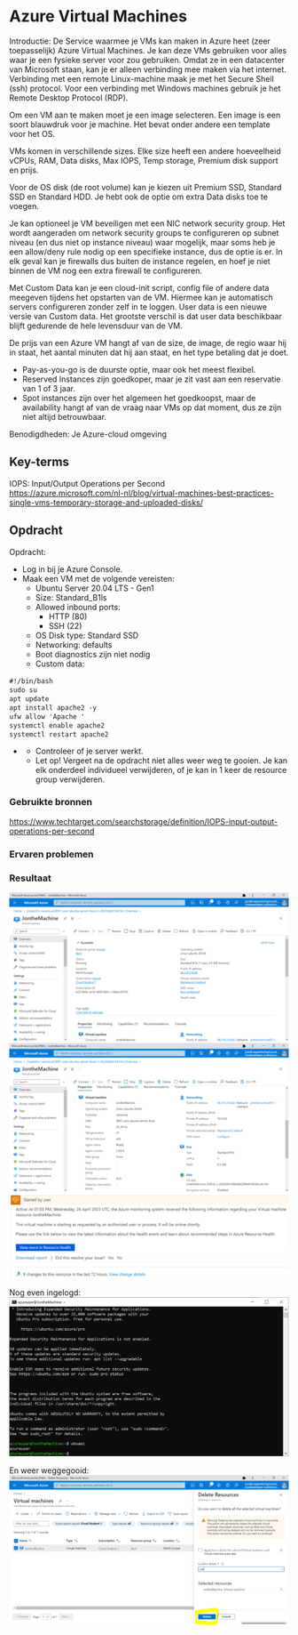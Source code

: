 # Azure Virtual Machines

Introductie:
De Service waarmee je VMs kan maken in Azure heet (zeer toepasselijk) Azure Virtual Machines. Je kan deze VMs gebruiken voor alles waar je een fysieke server voor zou gebruiken. Omdat ze in een datacenter van Microsoft staan, kan je er alleen verbinding mee maken via het internet. Verbinding met een remote Linux-machine maak je met het Secure Shell (ssh) protocol. Voor een verbinding met Windows machines gebruik je het Remote Desktop Protocol (RDP).

Om een VM aan te maken moet je een image selecteren. Een image is een soort blauwdruk voor je machine. Het bevat onder andere een template voor het OS.

VMs komen in verschillende sizes. Elke size heeft een andere hoeveelheid vCPUs, RAM, Data disks, Max IOPS, Temp storage, Premium disk support en prijs.

Voor de OS disk (de root volume) kan je kiezen uit Premium SSD, Standard SSD en Standard HDD. Je hebt ook de optie om extra Data disks toe te voegen.

Je kan optioneel je VM beveiligen met een NIC network security group. Het wordt aangeraden om network security groups te configureren op subnet niveau (en dus niet op instance niveau) waar mogelijk, maar soms heb je een allow/deny rule nodig op een specifieke instance, dus de optie is er. In elk geval kan je firewalls dus buiten de instance regelen, en hoef je niet binnen de VM nog een extra firewall te configureren.

Met Custom Data kan je een cloud-init script, config file of andere data meegeven tijdens het opstarten van de VM. Hiermee kan je automatisch servers configureren zonder zelf in te loggen.
User data is een nieuwe versie van Custom data. Het grootste verschil is dat user data beschikbaar blijft gedurende de hele levensduur van de VM.


De prijs van een Azure VM hangt af van de size, de image, de regio waar hij in staat, het aantal minuten dat hij aan staat, en het type betaling dat je doet.  

* Pay-as-you-go is de duurste optie, maar ook het meest flexibel.  
* Reserved Instances zijn goedkoper, maar je zit vast aan een reservatie van 1 of 3 jaar. 
* Spot instances zijn over het algemeen het goedkoopst, maar de availability hangt af van de vraag naar VMs op dat moment, dus ze zijn niet altijd betrouwbaar.

Benodigdheden:
Je Azure-cloud omgeving


## Key-terms
IOPS: Input/Output Operations per Second  
https://azure.microsoft.com/nl-nl/blog/virtual-machines-best-practices-single-vms-temporary-storage-and-uploaded-disks/

## Opdracht

Opdracht:  
* Log in bij je Azure Console.
* Maak een VM met de volgende vereisten:
    * Ubuntu Server 20.04 LTS - Gen1
    * Size: Standard_B1ls
    * Allowed inbound ports:
        * HTTP (80)
        * SSH (22)
    * OS Disk type: Standard SSD
    * Networking: defaults
    * Boot diagnostics zijn niet nodig
    * Custom data: 

```
#!/bin/bash    
sudo su   
apt update   
apt install apache2 -y   
ufw allow 'Apache '  
systemctl enable apache2   
systemctl restart apache2  
```
* 
    * Controleer of je server werkt.  
    * Let op! Vergeet na de opdracht niet alles weer weg te gooien. Je kan elk onderdeel individueel verwijderen, of je kan in 1 keer de resource group verwijderen.

### Gebruikte bronnen
https://www.techtarget.com/searchstorage/definition/IOPS-input-output-operations-per-second

### Ervaren problemen
### Resultaat
![Alt text](../00_includes/Week4/AZ6.1.PNG)
![Alt text](../00_includes/Week4/AZ6.2.PNG)
![Alt text](../00_includes/Week4/AZ6.3.PNG)

Nog even ingelogd:
![Alt text](../00_includes/Week4/AZ6.4.PNG)

En weer weggegooid:
![Alt text](../00_includes/Week4/AZ6.5.PNG)